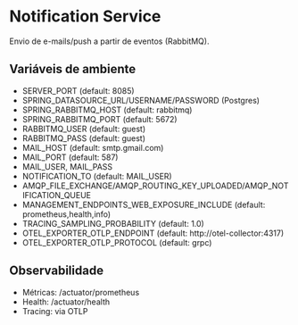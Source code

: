 # Notification Service

Envio de e-mails/push a partir de eventos (RabbitMQ).

## Variáveis de ambiente
- SERVER_PORT (default: 8085)
- SPRING_DATASOURCE_URL/USERNAME/PASSWORD (Postgres)
- SPRING_RABBITMQ_HOST (default: rabbitmq)
- SPRING_RABBITMQ_PORT (default: 5672)
- RABBITMQ_USER (default: guest)
- RABBITMQ_PASS (default: guest)
- MAIL_HOST (default: smtp.gmail.com)
- MAIL_PORT (default: 587)
- MAIL_USER, MAIL_PASS
- NOTIFICATION_TO (default: MAIL_USER)
- AMQP_FILE_EXCHANGE/AMQP_ROUTING_KEY_UPLOADED/AMQP_NOTIFICATION_QUEUE
- MANAGEMENT_ENDPOINTS_WEB_EXPOSURE_INCLUDE (default: prometheus,health,info)
- TRACING_SAMPLING_PROBABILITY (default: 1.0)
- OTEL_EXPORTER_OTLP_ENDPOINT (default: http://otel-collector:4317)
- OTEL_EXPORTER_OTLP_PROTOCOL (default: grpc)

## Observabilidade
- Métricas: /actuator/prometheus
- Health: /actuator/health
- Tracing: via OTLP
